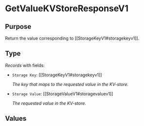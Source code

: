 # GetValueKVStoreResponseV1

## Purpose

<!-- --8<-- [start:purpose] -->
Return the value corresponding to [[StorageKeyV1#storagekeyv1]].
<!-- --8<-- [end:purpose] -->

## Type

<!-- --8<-- [start:type] -->
<div class="type" markdown>


*Records* with fields:
- `Storage Key`: [[StorageKeyV1#storagekeyv1]]

  *The key that maps to the requested value in the KV-store.*

- `Storage Value`: [[StorageValueV1#storagevaluev1]]

  *The requested value in the KV-store.*


</div>
<!-- --8<-- [end:type] -->

## Values
